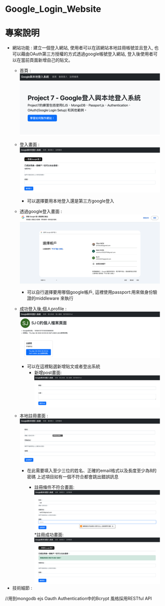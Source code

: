 # Google_Login_Website

# 專案說明
* 網站功能 : 建立一個登入網站, 使用者可以在該網站本地註冊帳號並且登入, 也可以藉由OAuth第三方授權的方式透過google帳號登入網站, 登入後使用者可以在當前頁面新增自己的貼文。
  * 首頁 : ![image](https://github.com/nickchen111/Google_Login_Website/blob/main/img/%E9%A6%96%E9%A0%81.png)
  * 登入畫面 : ![image](https://github.com/nickchen111/Google_Login_Website/blob/main/img/%E7%99%BB%E5%85%A5%E7%95%AB%E9%9D%A2.png)
    * 可以選擇要用本地登入還是第三方google登入
  * 透過google登入畫面 : ![image](https://github.com/nickchen111/Google_Login_Website/blob/main/img/%E9%BB%9E%E9%81%B8%E9%80%8F%E9%81%8Egoogle%E7%99%BB%E5%85%A5%E7%95%AB%E9%9D%A2.png)
    * 可以自行選擇要用哪個google帳戶, 這裡使用passport:用來做身份驗證的middleware 來執行
   
  * 成功登入後,個人profile : ![image](https://github.com/nickchen111/Google_Login_Website/blob/main/img/%E6%88%90%E5%8A%9F%E7%99%BB%E5%85%A5%E7%95%AB%E9%9D%A2profile.png)
    * 可以在這裡點選新增貼文或者登出系統
      * 新增post畫面: ![image](https://github.com/nickchen111/Google_Login_Website/blob/main/img/%E6%96%B0%E5%A2%9Epost%E7%95%AB%E9%9D%A2.png)
  * 本地註冊畫面 : ![image](https://github.com/nickchen111/Google_Login_Website/blob/main/img/%E8%A8%BB%E5%86%8A%E7%95%AB%E9%9D%A2.png)
    * 在此需要填入至少三位的姓名、正確的email格式以及長度至少為8的密碼 上述項目如有一個不符合都會跳出錯誤訊息
   
      * 註冊條件不符合畫面: ![image](https://github.com/nickchen111/Google_Login_Website/blob/main/img/%E8%A8%BB%E5%86%8A%E6%99%82%E4%B8%8D%E7%AC%A6%E5%90%88%E6%A2%9D%E4%BB%B6%E5%8A%9F%E8%83%BD.png)
      *註冊成功畫面: ![image](https://github.com/nickchen111/Google_Login_Website/blob/main/img/%E6%88%90%E5%8A%9F%E8%A8%BB%E5%86%8A.png)
* 技術細節 : 


 
//用到mongodb ejs Oauth Authentication中的Bcrypt  風格採用RESTful API
